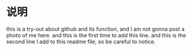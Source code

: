 # 说明
this is a try-out about github and its function, and I am not gonna post a photo of me here.
and this is the first time to add this line.
and this is the second line I add to this readme file, so be careful to notice.
